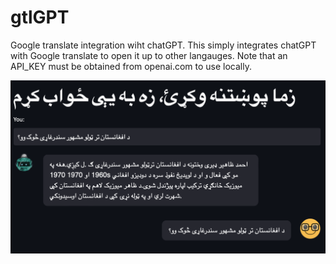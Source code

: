 # gtlGPT
 Google translate integration wiht chatGPT. This simply integrates chatGPT with Google translate to open it up to other langauges. Note that an API_KEY must be obtained from openai.com to use locally. 

![alt text](https://raw.githubusercontent.com/leedrake5/gtlGPT/master/images/pashto_example.png?)

